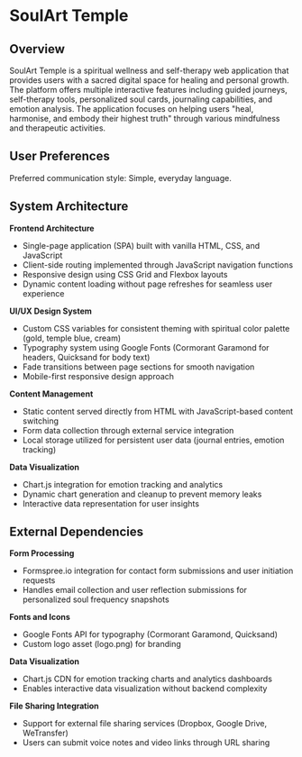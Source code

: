 # SoulArt Temple

## Overview

SoulArt Temple is a spiritual wellness and self-therapy web application that provides users with a sacred digital space for healing and personal growth. The platform offers multiple interactive features including guided journeys, self-therapy tools, personalized soul cards, journaling capabilities, and emotion analysis. The application focuses on helping users "heal, harmonise, and embody their highest truth" through various mindfulness and therapeutic activities.

## User Preferences

Preferred communication style: Simple, everyday language.

## System Architecture

**Frontend Architecture**
- Single-page application (SPA) built with vanilla HTML, CSS, and JavaScript
- Client-side routing implemented through JavaScript navigation functions
- Responsive design using CSS Grid and Flexbox layouts
- Dynamic content loading without page refreshes for seamless user experience

**UI/UX Design System**
- Custom CSS variables for consistent theming with spiritual color palette (gold, temple blue, cream)
- Typography system using Google Fonts (Cormorant Garamond for headers, Quicksand for body text)
- Fade transitions between page sections for smooth navigation
- Mobile-first responsive design approach

**Content Management**
- Static content served directly from HTML with JavaScript-based content switching
- Form data collection through external service integration
- Local storage utilized for persistent user data (journal entries, emotion tracking)

**Data Visualization**
- Chart.js integration for emotion tracking and analytics
- Dynamic chart generation and cleanup to prevent memory leaks
- Interactive data representation for user insights

## External Dependencies

**Form Processing**
- Formspree.io integration for contact form submissions and user initiation requests
- Handles email collection and user reflection submissions for personalized soul frequency snapshots

**Fonts and Icons**
- Google Fonts API for typography (Cormorant Garamond, Quicksand)
- Custom logo asset (logo.png) for branding

**Data Visualization**
- Chart.js CDN for emotion tracking charts and analytics dashboards
- Enables interactive data visualization without backend complexity

**File Sharing Integration**
- Support for external file sharing services (Dropbox, Google Drive, WeTransfer)
- Users can submit voice notes and video links through URL sharing